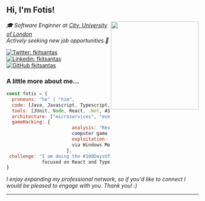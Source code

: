<h2> Hi, I'm Fotis!</h2>
<img align='right' src="https://thisis.city.ac.uk/wp-content/uploads/2015/04/City-UoL-logo.png" width="230">
<p><em>🎓 Software Enginner at <a href="http://www.city.ac.uk/">City, University of London</a>
</br>Actively seeking new job opportunities.💼</em></p>

[![Twitter: fkitsantas](https://img.shields.io/twitter/follow/fkitsantas?style=social)](https://twitter.com/fkitsantas)
[![Linkedin: fkitsantas](https://img.shields.io/badge/-fkitsantas-blue?style=flat-square&logo=Linkedin&logoColor=white&link=https://www.linkedin.com/in/fkitsantas/)](https://www.linkedin.com/in/fkitsantas/)
[![GitHub fkitsantas](https://img.shields.io/github/followers/fkitsantas?label=follow&style=social)](https://github.com/fkitsantas)


### A little more about me...  

```javascript
const fotis = {
  pronouns: "he" | "him",
  code: [Java, Javascript, Typescript, PHP, C, C++, C#, Python],
  tools: [JUnit, Node, React, .Net, ASP.NET, XUnit.net, Jest, Docker],
  architecture: ["microservices", "event-driven", "design system pattern"],
  gameHacking: {
                        analysis: "Reverse Engineering of
                        computer game application Clients",
                        exploitation: "Vulnerability Exploitation
                        via Windows Memory Injection"
                      },
 challenge: "I am doing the #100DaysOfCode challenge
             focused on React and TypeScript."
}
```

<p><em>I enjoy expanding my professional network, so if you'd like to connect I would be pleased to engage with you. Thank you! :)</em></p>

---
